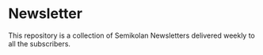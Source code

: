 # Newsletter

This repository is a collection of Semikolan Newsletters delivered weekly to all the subscribers.
